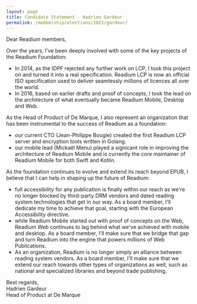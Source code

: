 ```yaml
---
layout: page
title: Candidate Statement - Hadrien Gardeur
permalink: /membership/elections/2021/gardeur/
---
```


Dear Readium members, 
 
Over the years, I've been deeply involved with some of the key projects of the Readium Foundation: 

 - In 2014, as the IDPF rejected any further work on LCP, I took this project on and turned it into a real specification. Readium LCP is now an official ISO specification used to deliver seamlessly millions of licences all over the world. 
 - In 2016, based on earlier drafts and proof of concepts, I took the lead on the architecture of what eventually became Readium Mobile, Desktop and Web. 
 
 As the Head of Product of De Marque, I also represent an organization that has been instrumental to the success of Readium as a foundation:

- our current CTO (Jean-Philippe Bougie) created the first Readium LCP server and encryption tools written in Golang. 
 - our mobile lead (Mickaël Menu) played a signicant role in improving the architecture of Readium Mobile and is currently the core maintainer of Readium Mobile for both Swift and Kotlin.
 
 As the foundation continues to evolve and extend its reach beyond EPUB, I believe that I can help in shaping up the future of Readium:

- full accessibility for any publication is finally within our reach as we're no longer blocked by third-party DRM vendors and dated reading system technologies that get in our way. As a board member, I'll dedicate my time to achieve that goal, starting with the European Accessibility directive.
 - while Readium Mobile started out with proof of concepts on the Web, Readium Web continues to lag behind what we've achieved with mobile and desktop. As a board member, I'll make sure that we bridge that gap and turn Readium into the engine that powers millions of Web Publications.
- As an organization, Readium is no longer simply an alliance between reading system vendors. As a board member, I'll make sure that we extend our reach towards other types of organizations as well, such as national and specialized libraries and beyond trade publishing.  
 
Best regards,<br>
Hadrien Gardeur<br>
Head of Product at De Marque 